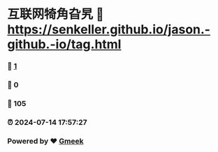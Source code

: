 # 互联网犄角旮旯 :link: https://senkeller.github.io/jason.-github.-io/tag.html 
### :page_facing_up: [1](https://senkeller.github.io/jason.-github.-io/tag.html/tag.html) 
### :speech_balloon: 0 
### :hibiscus: 105 
### :alarm_clock: 2024-07-14 17:57:27 
### Powered by :heart: [Gmeek](https://github.com/Meekdai/Gmeek)
